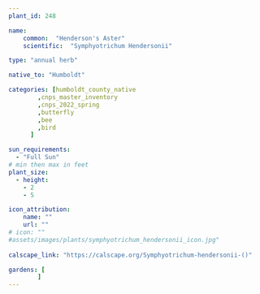 ```yaml
---
plant_id: 248 

name: 
    common:  "Henderson's Aster"    
    scientific:  "Symphyotrichum Hendersonii"   

type: "annual herb"

native_to: "Humboldt"

categories: [humboldt_county_native
        ,cnps_master_inventory
        ,cnps_2022_spring
        ,butterfly
        ,bee
        ,bird
      ]

sun_requirements:
  - "Full Sun"
# min then max in feet
plant_size:
  - height: 
    - 2 
    - 5

icon_attribution: 
    name: ""
    url: ""
# icon: ""
#assets/images/plants/symphyotrichum_hendersonii_icon.jpg"
 
calscape_link: "https://calscape.org/Symphyotrichum-hendersonii-()"

gardens: [
        ]
---
```








